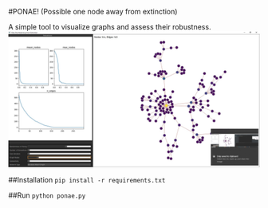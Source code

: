 #PONAE!
(Possible one node away from extinction)

A simple tool to visualize graphs and assess their robustness. 
![alt text](teaser.jpg)

##Installation
``pip install -r requirements.txt``


##Run
``python ponae.py``
